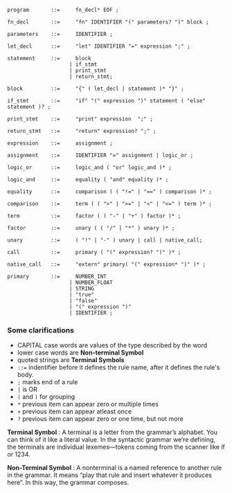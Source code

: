 ```
program       ::=     fn_decl* EOF ;

fn_decl       ::=     "fn" IDENTIFIER "(" parameters? ")" block ;

parameters    ::=     IDENTIFIER ;

let_decl      ::=     "let" IDENTIFIER "=" expression ";" ;

statement     ::=     block
                    | if_stmt
                    | print_stmt
                    | return_stmt;

block         ::=     "{" ( let_decl | statement )* "}" ;

if_stmt       ::=     "if" "(" expression ")" statement ( "else" statement )? ;

print_stmt    ::=     "print" expression  ";" ;

return_stmt   ::=     "return" expression? ";" ;

expression    ::=     assignment ;

assignment    ::=     IDENTIFIER "=" assignment | logic_or ;

logic_or      ::=     logic_and ( "or" logic_and )* ;

logic_and     ::=     equality ( "and" equality )* ;

equality      ::=     comparison ( ( "!=" | "==" ) comparison )* ;

comparison    ::=     term ( ( ">" | ">=" | "<" | "<=" ) term )* ;

term          ::=     factor ( ( "-" | "+" ) factor )* ;

factor        ::=     unary ( ( "/" | "*" ) unary )* ;

unary         ::=     ( "!" | "-" ) unary | call | native_call;

call          ::=     primary ( "(" expression? ")" )* ;

native_call   ::=     "extern" primary( "(" expression* ")" )* ;

primary       ::=     NUMBER_INT
                    | NUMBER_FLOAT
                    | STRING
                    | "true"
                    | "false"
                    | "(" expression ")"
                    | IDENTIFIER ;
```


### Some clarifications

- CAPITAL case words are values of the type described by the word
- lower case words are **Non-terminal Symbol**
- quoted strings are **Terminal Symbols**
- `::=` indentifier before it defines the rule name, after it defines the rule's body.
- `;` marks end of a rule
- `|` is OR
- `(` and `)` for grouping
- `*` previous item can appear zero or multiple times
- `+` previous item can appear atleast once
- `?` previous item can appear zero or one time, but not more

**Terminal Symbol** : A terminal is a letter from the grammar’s alphabet. You can think of it like a literal value. In the syntactic grammar we’re defining, the terminals are individual lexemes—tokens coming from the scanner like if or 1234.

**Non-Terminal Symbol** : A nonterminal is a named reference to another rule in the grammar. It means “play that rule and insert whatever it produces here”. In this way, the grammar composes.
